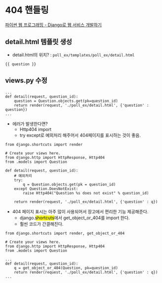 # 404 핸들링

[파이썬 웹 프로그래밍 - Django로 웹 서비스 개발하기](https://www.inflearn.com/course/django-%ED%8C%8C%EC%9D%B4%EC%8D%AC-%EC%9E%A5%EA%B3%A0-%EA%B0%95%EC%A2%8C/)

## detail.html 템플릿 생성
   - detail.html의 위치? : `poll_ex/templates/poll_ex/detail.html`

  ```
  {{ question }}
  ```


## views.py 수정

  ```
  ...
  def detail(request, question_id):
      question = Question.objects.get(pk=question_id)
      return render(request, './poll_ex/detail.html', {'question' : question})
  ...
  ```
  - 에러가 발생한다면?
    - Http404 import
    - try except로 예외처리 해주어서 404페이지를 표시하는 것이 좋음.

  ```
  from django.shortcuts import render

  # Create your views here.
  from django.http import HttpResponse, Http404
  from .models import Question

  def detail(request, question_id):
      # 예외처리
      try:
          q = Question.objects.get(pk = question_id)
      except Question.DoesNotExist:
          raise Http404("Question %s does not exist" % question_id)

      return render(request, './poll_ex/detail.html', {'question' : q})
  ```

  -  404 페이지 표시는 아주 많이 사용되어서 장고에서 편리한 기능 제공해준다.
      - django.<mark>shortcuts</mark>에서 get_object_or_404를 import 한다.
      - 훨씬 코드가 간결해진다.


  ```
  from django.shortcuts import render, get_object_or_404

  # Create your views here.
  from django.http import HttpResponse, Http404
  from .models import Question

  ...
  def detail(request, question_id):
      q = get_object_or_404(Question, pk=question_id)
      return render(request, './poll_ex/detail.html', {'question' : q})
  ...
  ```
